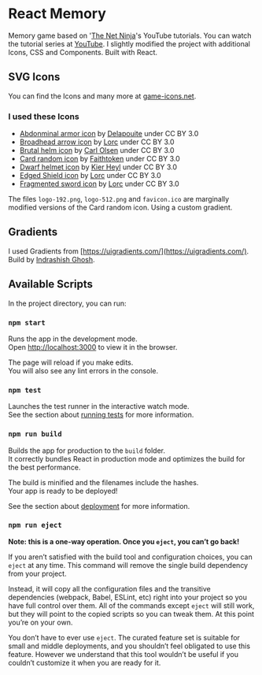 # React Memory

Memory game based on '[The Net Ninja](https://www.youtube.com/c/TheNetNinja/videos)'s YouTube tutorials. You can watch the tutorial series at [YouTube](https://www.youtube.com/watch?v=ZCKohZwGZMw&list=PL4cUxeGkcC9iQ7g2eoNXHCJBBBz40S_Lm). I slightly modified the project with additional Icons, CSS and Components. Built with React.

## SVG Icons

You can find the Icons and many more at [game-icons.net](https://game-icons.net/).

### I used these Icons

- [Abdonminal armor icon](https://game-icons.net/1x1/delapouite/abdominal-armor.html) by [Delapouite](https://delapouite.com/) under CC BY 3.0
- [Broadhead arrow icon](https://game-icons.net/1x1/lorc/broadhead-arrow.html) by [Lorc](https://lorcblog.blogspot.com/) under CC BY 3.0
- [Brutal helm icon](https://game-icons.net/1x1/carl-olsen/brutal-helm.html) by [Carl Olsen](https://twitter.com/unstoppableCarl) under CC BY 3.0
- [Card random icon](https://game-icons.net/1x1/faithtoken/card-random.html) by [Faithtoken](http://www.faithtoken.com/) under CC BY 3.0
- [Dwarf helmet icon](https://game-icons.net/1x1/kier-heyl/dwarf-helmet.html) by [Kier Heyl](https://game-icons.net/) under CC BY 3.0
- [Edged Shield icon](https://game-icons.net/1x1/lorc/edged-shield.html) by [Lorc](https://lorcblog.blogspot.com/) under CC BY 3.0
- [Fragmented sword icon](https://game-icons.net/1x1/lorc/fragmented-sword.html) by [Lorc](https://lorcblog.blogspot.com/) under CC BY 3.0

The files `logo-192.png`, `logo-512.png` and `favicon.ico` are marginally modified versions of the Card random icon. Using a custom gradient.

## Gradients

I used Gradients from [https://uigradients.com/](https://uigradients.com/). Build by [Indrashish Ghosh](https://twitter.com/_ighosh).

## Available Scripts

In the project directory, you can run:

### `npm start`

Runs the app in the development mode.\
Open [http://localhost:3000](http://localhost:3000) to view it in the browser.

The page will reload if you make edits.\
You will also see any lint errors in the console.

### `npm test`

Launches the test runner in the interactive watch mode.\
See the section about [running tests](https://facebook.github.io/create-react-app/docs/running-tests) for more information.

### `npm run build`

Builds the app for production to the `build` folder.\
It correctly bundles React in production mode and optimizes the build for the best performance.

The build is minified and the filenames include the hashes.\
Your app is ready to be deployed!

See the section about [deployment](https://facebook.github.io/create-react-app/docs/deployment) for more information.

### `npm run eject`

**Note: this is a one-way operation. Once you `eject`, you can’t go back!**

If you aren’t satisfied with the build tool and configuration choices, you can `eject` at any time. This command will remove the single build dependency from your project.

Instead, it will copy all the configuration files and the transitive dependencies (webpack, Babel, ESLint, etc) right into your project so you have full control over them. All of the commands except `eject` will still work, but they will point to the copied scripts so you can tweak them. At this point you’re on your own.

You don’t have to ever use `eject`. The curated feature set is suitable for small and middle deployments, and you shouldn’t feel obligated to use this feature. However we understand that this tool wouldn’t be useful if you couldn’t customize it when you are ready for it.
